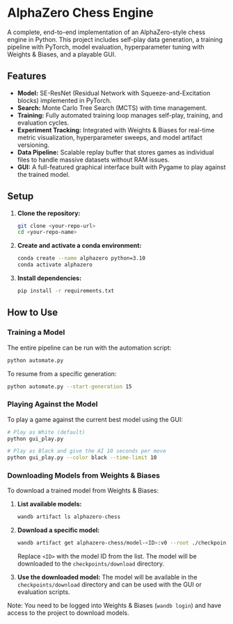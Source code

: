 # AlphaZero Chess Engine

A complete, end-to-end implementation of an AlphaZero-style chess engine in Python. This project includes self-play data generation, a training pipeline with PyTorch, model evaluation, hyperparameter tuning with Weights & Biases, and a playable GUI.

## Features

* **Model:** SE-ResNet (Residual Network with Squeeze-and-Excitation blocks) implemented in PyTorch.
* **Search:** Monte Carlo Tree Search (MCTS) with time management.
* **Training:** Fully automated training loop manages self-play, training, and evaluation cycles.
* **Experiment Tracking:** Integrated with Weights & Biases for real-time metric visualization, hyperparameter sweeps, and model artifact versioning.
* **Data Pipeline:** Scalable replay buffer that stores games as individual files to handle massive datasets without RAM issues.
* **GUI:** A full-featured graphical interface built with Pygame to play against the trained model.

## Setup

1.  **Clone the repository:**
    ```bash
    git clone <your-repo-url>
    cd <your-repo-name>
    ```
2.  **Create and activate a conda environment:**
    ```bash
    conda create --name alphazero python=3.10
    conda activate alphazero
    ```
3.  **Install dependencies:**
    ```bash
    pip install -r requirements.txt
    ```

## How to Use

### Training a Model
The entire pipeline can be run with the automation script:
```bash
python automate.py
```
To resume from a specific generation:
```bash
python automate.py --start-generation 15
```

### Playing Against the Model
To play a game against the current best model using the GUI:
```bash
# Play as White (default)
python gui_play.py

# Play as Black and give the AI 10 seconds per move
python gui_play.py --color black --time-limit 10
```

### Downloading Models from Weights & Biases
To download a trained model from Weights & Biases:

1. **List available models:**
   ```bash
   wandb artifact ls alphazero-chess
   ```

2. **Download a specific model:**
   ```bash
   wandb artifact get alphazero-chess/model-<ID>:v0 --root ./checkpoints/download/
   ```
   Replace `<ID>` with the model ID from the list. The model will be downloaded to the `checkpoints/download` directory.

3. **Use the downloaded model:**
   The model will be available in the `checkpoints/download` directory and can be used with the GUI or evaluation scripts.

Note: You need to be logged into Weights & Biases (`wandb login`) and have access to the project to download models.